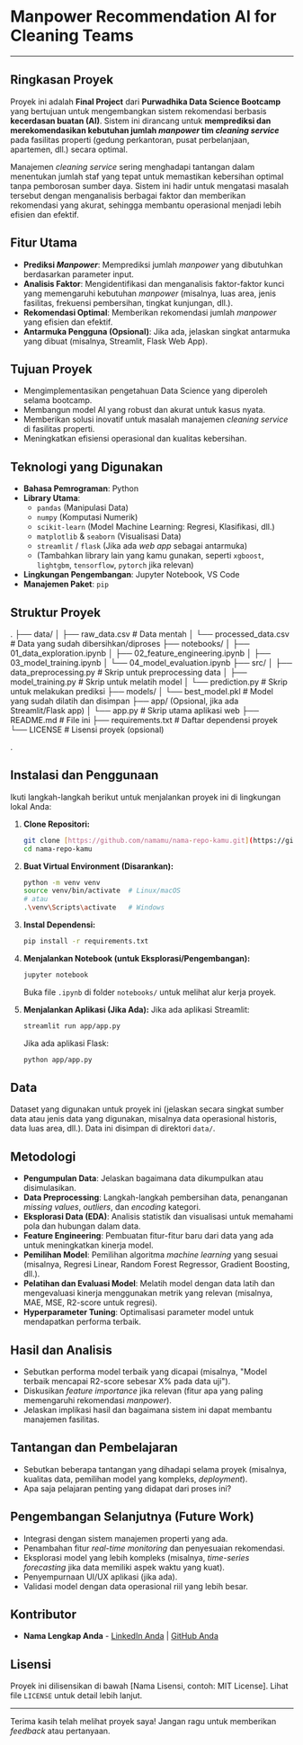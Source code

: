 # Manpower Recommendation AI for Cleaning Teams

---

## Ringkasan Proyek

Proyek ini adalah **Final Project** dari **Purwadhika Data Science Bootcamp** yang bertujuan untuk mengembangkan sistem rekomendasi berbasis **kecerdasan buatan (AI)**. Sistem ini dirancang untuk **memprediksi dan merekomendasikan kebutuhan jumlah *manpower* tim *cleaning service*** pada fasilitas properti (gedung perkantoran, pusat perbelanjaan, apartemen, dll.) secara optimal.

Manajemen *cleaning service* sering menghadapi tantangan dalam menentukan jumlah staf yang tepat untuk memastikan kebersihan optimal tanpa pemborosan sumber daya. Sistem ini hadir untuk mengatasi masalah tersebut dengan menganalisis berbagai faktor dan memberikan rekomendasi yang akurat, sehingga membantu operasional menjadi lebih efisien dan efektif.

## Fitur Utama

* **Prediksi *Manpower***: Memprediksi jumlah *manpower* yang dibutuhkan berdasarkan parameter input.
* **Analisis Faktor**: Mengidentifikasi dan menganalisis faktor-faktor kunci yang memengaruhi kebutuhan *manpower* (misalnya, luas area, jenis fasilitas, frekuensi pembersihan, tingkat kunjungan, dll.).
* **Rekomendasi Optimal**: Memberikan rekomendasi jumlah *manpower* yang efisien dan efektif.
* **Antarmuka Pengguna (Opsional)**: Jika ada, jelaskan singkat antarmuka yang dibuat (misalnya, Streamlit, Flask Web App).

## Tujuan Proyek

* Mengimplementasikan pengetahuan Data Science yang diperoleh selama bootcamp.
* Membangun model AI yang robust dan akurat untuk kasus nyata.
* Memberikan solusi inovatif untuk masalah manajemen *cleaning service* di fasilitas properti.
* Meningkatkan efisiensi operasional dan kualitas kebersihan.

## Teknologi yang Digunakan

* **Bahasa Pemrograman**: Python
* **Library Utama**:
    * `pandas` (Manipulasi Data)
    * `numpy` (Komputasi Numerik)
    * `scikit-learn` (Model Machine Learning: Regresi, Klasifikasi, dll.)
    * `matplotlib` & `seaborn` (Visualisasi Data)
    * `streamlit` / `flask` (Jika ada *web app* sebagai antarmuka)
    * (Tambahkan library lain yang kamu gunakan, seperti `xgboost`, `lightgbm`, `tensorflow`, `pytorch` jika relevan)
* **Lingkungan Pengembangan**: Jupyter Notebook, VS Code
* **Manajemen Paket**: `pip`

## Struktur Proyek
.
├── data/
│   ├── raw_data.csv        # Data mentah
│   └── processed_data.csv  # Data yang sudah dibersihkan/diproses
├── notebooks/
│   ├── 01_data_exploration.ipynb
│   ├── 02_feature_engineering.ipynb
│   ├── 03_model_training.ipynb
│   └── 04_model_evaluation.ipynb
├── src/
│   ├── data_preprocessing.py   # Skrip untuk preprocessing data
│   ├── model_training.py       # Skrip untuk melatih model
│   └── prediction.py           # Skrip untuk melakukan prediksi
├── models/
│   └── best_model.pkl          # Model yang sudah dilatih dan disimpan
├── app/ (Opsional, jika ada Streamlit/Flask app)
│   └── app.py                  # Skrip utama aplikasi web
├── README.md                   # File ini
├── requirements.txt            # Daftar dependensi proyek
└── LICENSE                     # Lisensi proyek (opsional)

.
## Instalasi dan Penggunaan

Ikuti langkah-langkah berikut untuk menjalankan proyek ini di lingkungan lokal Anda:

1.  **Clone Repositori:**
    ```bash
    git clone [https://github.com/namamu/nama-repo-kamu.git](https://github.com/namamu/nama-repo-kamu.git)
    cd nama-repo-kamu
    ```

2.  **Buat Virtual Environment (Disarankan):**
    ```bash
    python -m venv venv
    source venv/bin/activate  # Linux/macOS
    # atau
    .\venv\Scripts\activate   # Windows
    ```

3.  **Instal Dependensi:**
    ```bash
    pip install -r requirements.txt
    ```

4.  **Menjalankan Notebook (untuk Eksplorasi/Pengembangan):**
    ```bash
    jupyter notebook
    ```
    Buka file `.ipynb` di folder `notebooks/` untuk melihat alur kerja proyek.

5.  **Menjalankan Aplikasi (Jika Ada):**
    Jika ada aplikasi Streamlit:
    ```bash
    streamlit run app/app.py
    ```
    Jika ada aplikasi Flask:
    ```bash
    python app/app.py
    ```

## Data

Dataset yang digunakan untuk proyek ini (jelaskan secara singkat sumber data atau jenis data yang digunakan, misalnya data operasional historis, data luas area, dll.). Data ini disimpan di direktori `data/`.

## Metodologi

* **Pengumpulan Data**: Jelaskan bagaimana data dikumpulkan atau disimulasikan.
* **Data Preprocessing**: Langkah-langkah pembersihan data, penanganan *missing values*, *outliers*, dan *encoding* kategori.
* **Eksplorasi Data (EDA)**: Analisis statistik dan visualisasi untuk memahami pola dan hubungan dalam data.
* **Feature Engineering**: Pembuatan fitur-fitur baru dari data yang ada untuk meningkatkan kinerja model.
* **Pemilihan Model**: Pemilihan algoritma *machine learning* yang sesuai (misalnya, Regresi Linear, Random Forest Regressor, Gradient Boosting, dll.).
* **Pelatihan dan Evaluasi Model**: Melatih model dengan data latih dan mengevaluasi kinerja menggunakan metrik yang relevan (misalnya, MAE, MSE, R2-score untuk regresi).
* **Hyperparameter Tuning**: Optimalisasi parameter model untuk mendapatkan performa terbaik.

## Hasil dan Analisis

* Sebutkan performa model terbaik yang dicapai (misalnya, "Model terbaik mencapai R2-score sebesar X% pada data uji").
* Diskusikan *feature importance* jika relevan (fitur apa yang paling memengaruhi rekomendasi *manpower*).
* Jelaskan implikasi hasil dan bagaimana sistem ini dapat membantu manajemen fasilitas.

## Tantangan dan Pembelajaran

* Sebutkan beberapa tantangan yang dihadapi selama proyek (misalnya, kualitas data, pemilihan model yang kompleks, *deployment*).
* Apa saja pelajaran penting yang didapat dari proses ini?

## Pengembangan Selanjutnya (Future Work)

* Integrasi dengan sistem manajemen properti yang ada.
* Penambahan fitur *real-time monitoring* dan penyesuaian rekomendasi.
* Eksplorasi model yang lebih kompleks (misalnya, *time-series forecasting* jika data memiliki aspek waktu yang kuat).
* Penyempurnaan UI/UX aplikasi (jika ada).
* Validasi model dengan data operasional riil yang lebih besar.

## Kontributor

* **Nama Lengkap Anda** - [LinkedIn Anda](link-linkedin-anda) | [GitHub Anda](link-github-anda)

## Lisensi

Proyek ini dilisensikan di bawah [Nama Lisensi, contoh: MIT License]. Lihat file `LICENSE` untuk detail lebih lanjut.

---

Terima kasih telah melihat proyek saya! Jangan ragu untuk memberikan *feedback* atau pertanyaan.
